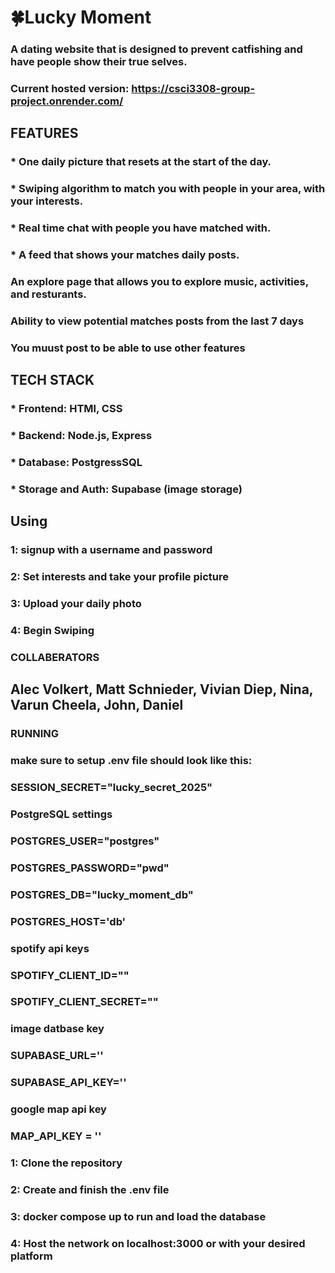 # 🍀Lucky Moment 
### A dating website that is designed to prevent catfishing and have people show their true selves.
### Current hosted version: https://csci3308-group-project.onrender.com/

## FEATURES
### * One daily picture that resets at the start of the day.
### * Swiping algorithm to match you with people in your area, with your interests.
### * Real time chat with people you have matched with. 
### * A feed that shows your matches daily posts.
### An explore page that allows you to explore music, activities, and resturants.
### Ability to view potential matches posts from the last 7 days
### You muust post to be able to use other features

## TECH STACK
### * Frontend: HTMl, CSS
### * Backend: Node.js, Express
### * Database: PostgressSQL
### * Storage and Auth: Supabase (image storage)

## Using 
### 1: signup with a username and password 
### 2: Set interests and take your profile picture
### 3: Upload your daily photo
### 4: Begin Swiping 

### COLLABERATORS
## Alec Volkert, Matt Schnieder, Vivian Diep, Nina, Varun Cheela, John, Daniel

### RUNNING 
### make sure to setup .env file should look like this: 
### SESSION_SECRET="lucky_secret_2025"

### PostgreSQL settings
### POSTGRES_USER="postgres"
### POSTGRES_PASSWORD="pwd"
### POSTGRES_DB="lucky_moment_db"
### POSTGRES_HOST='db'

### spotify api keys
### SPOTIFY_CLIENT_ID=""
### SPOTIFY_CLIENT_SECRET=""

### image datbase key
### SUPABASE_URL=''
### SUPABASE_API_KEY=''

### google map api key
### MAP_API_KEY = ''

### 1: Clone the repository
### 2: Create and finish the .env file
### 3: docker compose up to run and load the database
### 4: Host the network on localhost:3000 or with your desired platform





